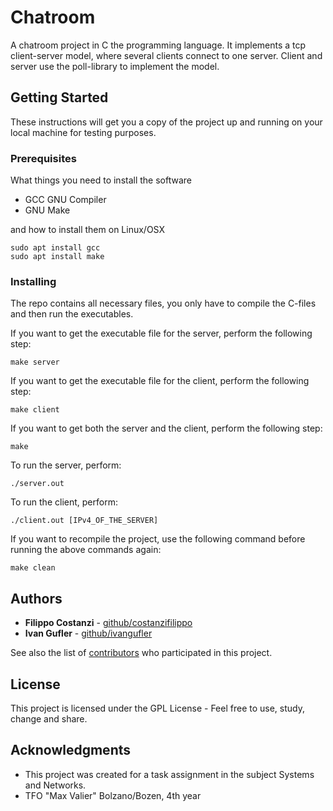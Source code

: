 # Chatroom

A chatroom project in C the programming language.
It implements a tcp client-server model, where several clients connect to one server.
Client and server use the poll-library to implement the model.

## Getting Started

These instructions will get you a copy of the project up and running on your local machine for testing purposes.

### Prerequisites

What things you need to install the software 

* GCC GNU Compiler
* GNU Make

and how to install them on Linux/OSX

```
sudo apt install gcc
sudo apt install make
```


### Installing

The repo contains all necessary files, you only have to compile the C-files and then run the executables.

If you want to get the executable file for the server, perform the following step:

```
make server
```

If you want to get the executable file for the client, perform the following step:

```
make client
```

If you want to get both the server and the client, perform the following step:

```
make
```

To run the server, perform:

```
./server.out
```

To run the client, perform:

```
./client.out [IPv4_OF_THE_SERVER]
```

If you want to recompile the project, use the following command before running the above commands again:

```
make clean
```

## Authors

* **Filippo Costanzi** - [github/costanzifilippo](https://github.com/costanzifilippo)
* **Ivan Gufler** - [github/ivangufler](https://github.com/ivangufler)

See also the list of [contributors](https://github.com/your/project/contributors) who participated in this project.

## License

This project is licensed under the GPL License - Feel free to use, study, change and share.

## Acknowledgments

* This project was created for a task assignment in the subject Systems and Networks.
* TFO "Max Valier" Bolzano/Bozen, 4th year

